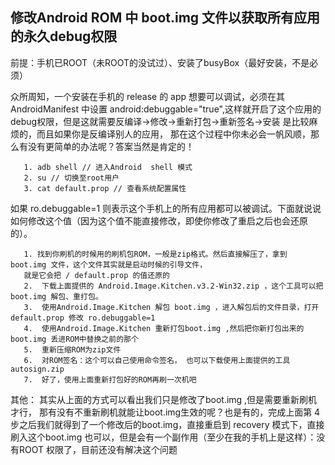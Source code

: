 ## 修改Android ROM 中 boot.img 文件以获取所有应用的永久debug权限
前提：手机已ROOT（未ROOT的没试过）、安装了busyBox（最好安装，不是必须）

众所周知，一个安装在手机的 release 的 app 想要可以调试，必须在其 AndroidManifest 中设置 android:debuggable="true",这样就开启了这个应用的debug权限，但是这就需要反编译->修改->重新打包->重新签名->安装 是比较麻烦的，而且如果你是反编译别人的应用， 那在这个过程中你未必会一帆风顺，那么有没有更简单的办法呢？答案当然是肯定的！
			 
       1. adb shell // 进入Android  shell 模式
       2. su // 切换至root用户
       3. cat default.prop // 查看系统配置属性
如果 ro.debuggable=1 则表示这个手机上的所有应用都可以被调试。下面就说说如何修改这个值（因为这个值不能直接修改，即使你修改了重启之后也会还原的）。
	
       1. 找到你刷机的时候用的刷机包ROM，一般是zip格式。然后直接解压了，拿到 boot.img 文件，这个文件其实就是启动时候的引导文件，
       就是它会把 / default.prop 的值还原的
       2.  下载上面提供的 Android.Image.Kitchen.v3.2-Win32.zip ，这个工具可以把boot.img 解包、重打包。
       3.  使用Android.Image.Kitchen 解包 boot.img ，进入解包后的文件目录，打开 default.prop 修改 ro.debuggable=1 
       4.  使用Android.Image.Kitchen 重新打包boot.img ,然后把你新打包出来的boot.img 丢进ROM中替换之前的那个
       5.  重新压缩ROM为zip文件
       6.  对ROM签名：这个可以自己使用命令签名， 也可以下载使用上面提供的工具 autosign.zip 
       7.  好了，使用上面重新打包好的ROM再刷一次机吧


其他： 其实从上面的方式可以看出我们只是修改了boot.img ,但是需要重新刷机才行， 那有没有不重新刷机就能让boot.img生效的呢？也是有的，完成上面第 4 步之后我们就得到了一个修改后的boot.img，直接重启到 recovery 模式下，直接刷入这个boot.img 也可以，但是会有一个副作用（至少在我的手机上是这样）：没有ROOT 权限了，目前还没有解决这个问题
